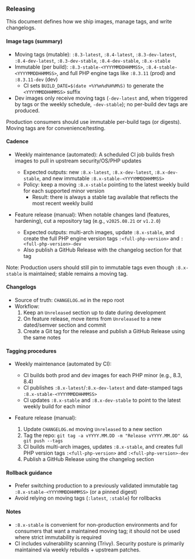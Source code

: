 ### Releasing

This document defines how we ship images, manage tags, and write changelogs.

#### Image tags (summary)
- Moving tags (mutable): `:8.3-latest`, `:8.4-latest`, `:8.3-dev-latest`, `:8.4-dev-latest`, `:8.3-dev-stable`, `:8.4-dev-stable`, `:8.x-stable`
- Immutable (per build): `:8.3-stable-<YYYYMMDDHHMMSS>`, `:8.4-stable-<YYYYMMDDHHMMSS>`, and full PHP engine tags like `:8.3.11` (prod) and `:8.3.11-dev` (dev)
  - CI sets `BUILD_DATE=$(date +%Y%m%d%H%M%S)` to generate the `<YYYYMMDDHHMMSS>` suffix
- Dev images only receive moving tags (`-dev-latest` and, when triggered by tags or the weekly schedule, `-dev-stable`); no per-build dev tags are produced.

Production consumers should use immutable per-build tags (or digests). Moving tags are for convenience/testing.

#### Cadence
- Weekly maintenance (automated): A scheduled CI job builds fresh images to pull in upstream security/OS/PHP updates
  - Expected outputs: new `:8.x-latest`, `:8.x-dev-latest`, `:8.x-dev-stable`, and new immutable `:8.x-stable-<YYYYMMDDHHMMSS>`
  - Policy: keep a moving `:8.x-stable` pointing to the latest weekly build for each supported minor version
    - Result: there is always a stable tag available that reflects the most recent weekly build

- Feature release (manual): When notable changes land (features, hardening), cut a repository tag (e.g., `v2025.08.21` or `v1.2.0`)
  - Expected outputs: multi-arch images, update `:8.x-stable`, and create the full PHP engine version tags `:<full-php-version>` and `:<full-php-version>-dev`
  - Also publish a GitHub Release with the changelog section for that tag

Note: Production users should still pin to immutable tags even though `:8.x-stable` is maintained; stable remains a moving tag.

#### Changelogs
- Source of truth: `CHANGELOG.md` in the repo root
- Workflow:
  1) Keep an `Unreleased` section up to date during development
  2) On feature release, move items from `Unreleased` to a new dated/semver section and commit
  3) Create a Git tag for the release and publish a GitHub Release using the same notes

#### Tagging procedures
- Weekly maintenance (automated by CI):
  - CI builds both prod and dev images for each PHP minor (e.g., 8.3, 8.4)
  - CI publishes `:8.x-latest`/`:8.x-dev-latest` and date-stamped tags `:8.x-stable-<YYYYMMDDHHMMSS>`
  - CI updates `:8.x-stable` and `:8.x-dev-stable` to point to the latest weekly build for each minor

- Feature release (manual):
  1) Update `CHANGELOG.md` moving `Unreleased` to a new section
  2) Tag the repo: `git tag -a vYYYY.MM.DD -m "Release vYYYY.MM.DD" && git push --tags`
  3) CI builds multi-arch images, updates `:8.x-stable`, and creates full PHP version tags `:<full-php-version>` and `:<full-php-version>-dev`
  4) Publish a GitHub Release using the changelog section

#### Rollback guidance
- Prefer switching production to a previously validated immutable tag `:8.x-stable-<YYYYMMDDHHMMSS>` (or a pinned digest)
- Avoid relying on moving tags (`:latest`, `:stable`) for rollbacks

#### Notes
- `:8.x-stable` is convenient for non-production environments and for consumers that want a maintained moving tag; it should not be used where strict immutability is required
- CI includes vulnerability scanning (Trivy). Security posture is primarily maintained via weekly rebuilds + upstream patches.


